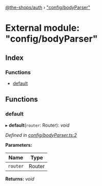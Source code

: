 [@the-shops/auth](../globals.md) › ["config/bodyParser"](_config_bodyparser_.md)

# External module: "config/bodyParser"

## Index

### Functions

* [default](_config_bodyparser_.md#default)

## Functions

###  default

▸ **default**(`router`: Router): *void*

*Defined in [config/bodyParser.ts:2](https://github.com/brians-open-source-stuff/the-shops/blob/83bdb6e/auth/src/config/bodyParser.ts#L2)*

**Parameters:**

Name | Type |
------ | ------ |
`router` | Router |

**Returns:** *void*
